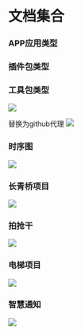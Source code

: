 #  文档集合

### APP应用类型

### 插件包类型

### 工具包类型

![](http://www.plantuml.com/plantuml/proxy?cache=no&src=https://it-boyer.github.io/iDocs/uml/opinion-wbs.plantuml)

替换为github代理
![](http://www.plantuml.com/plantuml/proxy?cache=no&src=https://it-boyer.github.io/iDocs/uml/CLIImageEditor-class.plantuml)


### 时序图
![](http://www.plantuml.com/plantuml/proxy?cache=no&src=https://it-boyer.github.io/iDocs/uml/CLIImageEditor-act.plantuml) 


### 长青桥项目
![](http://www.plantuml.com/plantuml/proxy?cache=no&src=https://it-boyer.github.io/iDocs/uml/长青桥/week-1-wbs.uml)


### 拍抢干
![](http://www.plantuml.com/plantuml/proxy?cache=no&src=https://it-boyer.github.io/iDocs/uml/report-class.plantuml)

### 电梯项目
![](http://www.plantuml.com/plantuml/proxy?cache=no&src=https://it-boyer.github.io/iDocs/uml/DtBox/dtbox.plantuml)

### 智慧通知
![](http://www.plantuml.com/plantuml/proxy?cache=no&src=https://it-boyer.github.io/iDocs/uml/zhihuitongzhi/zhtz-gtt.plantuml)

